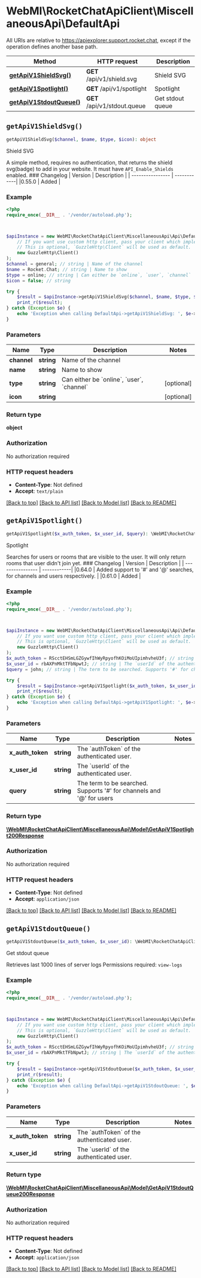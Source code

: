 # WebMI\RocketChatApiClient\MiscellaneousApi\DefaultApi

All URIs are relative to https://apiexplorer.support.rocket.chat, except if the operation defines another base path.

| Method | HTTP request | Description |
| ------------- | ------------- | ------------- |
| [**getApiV1ShieldSvg()**](DefaultApi.md#getApiV1ShieldSvg) | **GET** /api/v1/shield.svg | Shield SVG |
| [**getApiV1Spotlight()**](DefaultApi.md#getApiV1Spotlight) | **GET** /api/v1/spotlight | Spotlight |
| [**getApiV1StdoutQueue()**](DefaultApi.md#getApiV1StdoutQueue) | **GET** /api/v1/stdout.queue | Get stdout queue |


## `getApiV1ShieldSvg()`

```php
getApiV1ShieldSvg($channel, $name, $type, $icon): object
```

Shield SVG

A simple method, requires no authentication, that returns the shield svg(badge) to add in your website. It must have `API_Enable_Shields` enabled.  ### Changelog | Version      | Description | | ---------------- | ------------| |0.55.0        | Added       |

### Example

```php
<?php
require_once(__DIR__ . '/vendor/autoload.php');



$apiInstance = new WebMI\RocketChatApiClient\MiscellaneousApi\Api\DefaultApi(
    // If you want use custom http client, pass your client which implements `GuzzleHttp\ClientInterface`.
    // This is optional, `GuzzleHttp\Client` will be used as default.
    new GuzzleHttp\Client()
);
$channel = general; // string | Name of the channel
$name = Rocket.Chat; // string | Name to show
$type = online; // string | Can either be `online`, `user`, `channel`
$icon = false; // string

try {
    $result = $apiInstance->getApiV1ShieldSvg($channel, $name, $type, $icon);
    print_r($result);
} catch (Exception $e) {
    echo 'Exception when calling DefaultApi->getApiV1ShieldSvg: ', $e->getMessage(), PHP_EOL;
}
```

### Parameters

| Name | Type | Description  | Notes |
| ------------- | ------------- | ------------- | ------------- |
| **channel** | **string**| Name of the channel | |
| **name** | **string**| Name to show | |
| **type** | **string**| Can either be &#x60;online&#x60;, &#x60;user&#x60;, &#x60;channel&#x60; | [optional] |
| **icon** | **string**|  | [optional] |

### Return type

**object**

### Authorization

No authorization required

### HTTP request headers

- **Content-Type**: Not defined
- **Accept**: `text/plain`

[[Back to top]](#) [[Back to API list]](../../README.md#endpoints)
[[Back to Model list]](../../README.md#models)
[[Back to README]](../../README.md)

## `getApiV1Spotlight()`

```php
getApiV1Spotlight($x_auth_token, $x_user_id, $query): \WebMI\RocketChatApiClient\MiscellaneousApi\Model\GetApiV1Spotlight200Response
```

Spotlight

Searches for users or rooms that are visible to the user. It will only return rooms that user didn't join yet.  ### Changelog | Version      | Description | | ---------------- | ------------| |0.64.0       | Added support to '#' and '@' searches, for channels and users respectively.       | |0.61.0      | Added       |

### Example

```php
<?php
require_once(__DIR__ . '/vendor/autoload.php');



$apiInstance = new WebMI\RocketChatApiClient\MiscellaneousApi\Api\DefaultApi(
    // If you want use custom http client, pass your client which implements `GuzzleHttp\ClientInterface`.
    // This is optional, `GuzzleHttp\Client` will be used as default.
    new GuzzleHttp\Client()
);
$x_auth_token = RScctEHSmLGZGywfIhWyRpyofhKOiMoUIpimhvheU3f; // string | The `authToken` of the authenticated user.
$x_user_id = rbAXPnMktTFbNpwtJ; // string | The `userId` of the authenticated user.
$query = john; // string | The term to be searched. Supports '#' for channels and '@' for users

try {
    $result = $apiInstance->getApiV1Spotlight($x_auth_token, $x_user_id, $query);
    print_r($result);
} catch (Exception $e) {
    echo 'Exception when calling DefaultApi->getApiV1Spotlight: ', $e->getMessage(), PHP_EOL;
}
```

### Parameters

| Name | Type | Description  | Notes |
| ------------- | ------------- | ------------- | ------------- |
| **x_auth_token** | **string**| The &#x60;authToken&#x60; of the authenticated user. | |
| **x_user_id** | **string**| The &#x60;userId&#x60; of the authenticated user. | |
| **query** | **string**| The term to be searched. Supports &#39;#&#39; for channels and &#39;@&#39; for users | |

### Return type

[**\WebMI\RocketChatApiClient\MiscellaneousApi\Model\GetApiV1Spotlight200Response**](../Model/GetApiV1Spotlight200Response.md)

### Authorization

No authorization required

### HTTP request headers

- **Content-Type**: Not defined
- **Accept**: `application/json`

[[Back to top]](#) [[Back to API list]](../../README.md#endpoints)
[[Back to Model list]](../../README.md#models)
[[Back to README]](../../README.md)

## `getApiV1StdoutQueue()`

```php
getApiV1StdoutQueue($x_auth_token, $x_user_id): \WebMI\RocketChatApiClient\MiscellaneousApi\Model\GetApiV1StdoutQueue200Response
```

Get stdout queue

Retrieves last 1000 lines of server logs  Permissions required: `view-logs`

### Example

```php
<?php
require_once(__DIR__ . '/vendor/autoload.php');



$apiInstance = new WebMI\RocketChatApiClient\MiscellaneousApi\Api\DefaultApi(
    // If you want use custom http client, pass your client which implements `GuzzleHttp\ClientInterface`.
    // This is optional, `GuzzleHttp\Client` will be used as default.
    new GuzzleHttp\Client()
);
$x_auth_token = RScctEHSmLGZGywfIhWyRpyofhKOiMoUIpimhvheU3f; // string | The `authToken` of the authenticated user.
$x_user_id = rbAXPnMktTFbNpwtJ; // string | The `userId` of the authenticated user.

try {
    $result = $apiInstance->getApiV1StdoutQueue($x_auth_token, $x_user_id);
    print_r($result);
} catch (Exception $e) {
    echo 'Exception when calling DefaultApi->getApiV1StdoutQueue: ', $e->getMessage(), PHP_EOL;
}
```

### Parameters

| Name | Type | Description  | Notes |
| ------------- | ------------- | ------------- | ------------- |
| **x_auth_token** | **string**| The &#x60;authToken&#x60; of the authenticated user. | |
| **x_user_id** | **string**| The &#x60;userId&#x60; of the authenticated user. | |

### Return type

[**\WebMI\RocketChatApiClient\MiscellaneousApi\Model\GetApiV1StdoutQueue200Response**](../Model/GetApiV1StdoutQueue200Response.md)

### Authorization

No authorization required

### HTTP request headers

- **Content-Type**: Not defined
- **Accept**: `application/json`

[[Back to top]](#) [[Back to API list]](../../README.md#endpoints)
[[Back to Model list]](../../README.md#models)
[[Back to README]](../../README.md)
